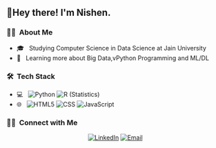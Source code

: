 
<h2>👋Hey there! I'm Nishen.</h2>
<h3>👨‍💻 &nbsp;About Me </h3>

- 🎓 &nbsp; Studying Computer Science in Data Science at Jain University
- 🧠 &nbsp; Learning more about Big Data,vPython Programming and ML/DL

<h3> 🛠 &nbsp;Tech Stack</h3>

- 💻 &nbsp;
  ![Python](https://img.shields.io/badge/-Python-333333?style=flat&logo=python)
  ![R (Statistics)](https://img.shields.io/badge/-R-333333?style=flat&logo=R&logoColor=276DC3)
- 🌐 &nbsp;
  ![HTML5](https://img.shields.io/badge/-HTML5-333333?style=flat&logo=HTML5)
  ![CSS](https://img.shields.io/badge/-CSS-333333?style=flat&logo=CSS3&logoColor=1572B6)
  ![JavaScript](https://img.shields.io/badge/-JavaScript-333333?style=flat&logo=javascript)

<h3> 🤝🏻 &nbsp;Connect with Me </h3>

<p align="center">
<a href="www.linkedin.com/in/nishen-ganegoda-611309206"><img alt="LinkedIn" src="https://img.shields.io/badge/LinkedIn-Nishen%20Ganegoda%20-blue?style=flat-square&logo=linkedin"></a>
<a href="mailto:19BTRCR061@jainuniversity.ac.in"><img alt="Email" src="https://img.shields.io/badge/Email-19BTRCR061@jainuniversity.ac.in-blue?style=flat-square&logo=gmail"></a>
</p>

